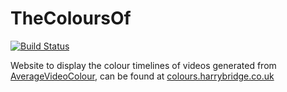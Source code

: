 # TheColoursOf
[![Build Status](https://travis-ci.org/pickleshb/TheColoursOf.svg?branch=master)](https://travis-ci.org/pickleshb/TheColoursOf)

Website to display the colour timelines of videos generated from [AverageVideoColour](https://github.com/pickleshb/AverageVideoColour), can be found at [colours.harrybridge.co.uk](http://colours.harrybridge.co.uk)
